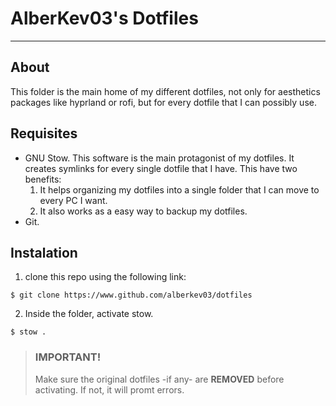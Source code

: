 # AlberKev03's Dotfiles
***
## About
This folder is the main home of my different dotfiles, not only for aesthetics packages like hyprland or rofi, but for every dotfile that I can possibly use. 
## Requisites 
- GNU Stow. This software is the main protagonist of my dotfiles. It creates symlinks for every single dotfile that I have. This have two benefits:
    1. It helps organizing my dotfiles into a single folder that I can move to every PC I want. 
    2. It also works as a easy way to backup my dotfiles.
- Git.

## Instalation
1. clone this repo using the following link:
```
$ git clone https://www.github.com/alberkev03/dotfiles
```
2. Inside the folder, activate stow.
```
$ stow .
```
> ### IMPORTANT!
> Make sure the original dotfiles -if any- are **REMOVED** before activating. If not, it will promt errors. 
